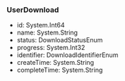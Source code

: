 ### UserDownload
- id: System.Int64
- name: System.String
- status: DownloadStatusEnum
- progress: System.Int32
- identifier: DownloadIdentifierEnum
- createTime: System.String
- completeTime: System.String
